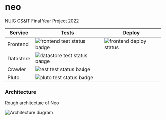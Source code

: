 # neo

NUIG CS&IT Final Year Project 2022


| Service     | Tests | Deploy |  
| ----------- | ----------- | ----------- |
| Frontend      | ![frontend test status badge](https://github.com/IamCathal/neo/actions/workflows/buildFrontEnd.yml/badge.svg) |  ![frontend deploy status](https://github.com/IamCathal/neo/actions/workflows/deployFrontend.yml/badge.svg) |  
| Datastore | ![datastore test status badge](https://github.com/IamCathal/neo/actions/workflows/buildDatastore.yml/badge.svg) | |
| Crawler      | ![test test status badge](https://github.com/IamCathal/neo/actions/workflows/buildCrawler.yml/badge.svg) ||  
| Pluto      | ![pluto test status badge](https://github.com/IamCathal/neo/actions/workflows/buildPluto.yml/badge.svg) | |  





### Architecture

Rough architecture of Neo

![Architecture diagram](https://i.imgur.com/PfBWmOr.png)
